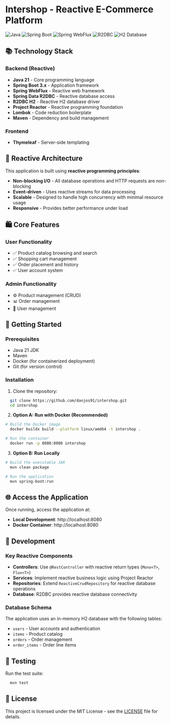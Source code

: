 # Intershop - Reactive E-Commerce Platform

![Java](https://img.shields.io/badge/java-%23ED8B00.svg?style=for-the-badge&logo=openjdk&logoColor=white)
![Spring Boot](https://img.shields.io/badge/Spring_Boot-6DB33F?style=for-the-badge&logo=spring&logoColor=white)
![Spring WebFlux](https://img.shields.io/badge/Spring_WebFlux-6DB33F?style=for-the-badge&logo=spring&logoColor=white)
![R2DBC](https://img.shields.io/badge/R2DBC-6DB33F?style=for-the-badge&logo=spring&logoColor=white)
![H2 Database](https://img.shields.io/badge/H2-blue?style=for-the-badge)

## 📚 Technology Stack

### Backend (Reactive)
- **Java 21** - Core programming language
- **Spring Boot 3.x** - Application framework
- **Spring WebFlux** - Reactive web framework
- **Spring Data R2DBC** - Reactive database access
- **R2DBC H2** - Reactive H2 database driver
- **Project Reactor** - Reactive programming foundation
- **Lombok** - Code reduction boilerplate
- **Maven** - Dependency and build management

### Frontend
- **Thymeleaf** - Server-side templating

## 🚀 Reactive Architecture

This application is built using **reactive programming principles**:

- **Non-blocking I/O** - All database operations and HTTP requests are non-blocking
- **Event-driven** - Uses reactive streams for data processing
- **Scalable** - Designed to handle high concurrency with minimal resource usage
- **Responsive** - Provides better performance under load

## 🛍️ Core Features

### User Functionality
- ✅ Product catalog browsing and search
- ✅ Shopping cart management
- ✅ Order placement and history
- ✅ User account system

### Admin Functionality
- ⚙️ Product management (CRUD)
- 📊 Order management
- 👥 User management

## 🚀 Getting Started

### Prerequisites
- Java 21 JDK
- Maven
- Docker (for containerized deployment)
- Git (for version control)

### Installation

1. Clone the repository:
```bash
  git clone https://github.com/danjos91/intershop.git
  cd intershop
```

2. **Option A: Run with Docker (Recommended)**
```bash
# Build the Docker image
  docker buildx build --platform linux/amd64 -t intershop .

# Run the container
  docker run -p 8080:8080 intershop
```

3. **Option B: Run Locally**
```bash
# Build the executable JAR
  mvn clean package

# Run the application
  mvn spring-boot:run
```

## 🌐 Access the Application

Once running, access the application at:
- **Local Development**: http://localhost:8080
- **Docker Container**: http://localhost:8080

## 🔧 Development

### Key Reactive Components

- **Controllers**: Use `@RestController` with reactive return types (`Mono<T>`, `Flux<T>`)
- **Services**: Implement reactive business logic using Project Reactor
- **Repositories**: Extend `ReactiveCrudRepository` for reactive database operations
- **Database**: R2DBC provides reactive database connectivity

### Database Schema

The application uses an in-memory H2 database with the following tables:
- `users` - User accounts and authentication
- `items` - Product catalog
- `orders` - Order management
- `order_items` - Order line items

## 🧪 Testing

Run the test suite:
```bash
  mvn test
```

## 📄 License

This project is licensed under the MIT License - see the [LICENSE](LICENSE) file for details.
